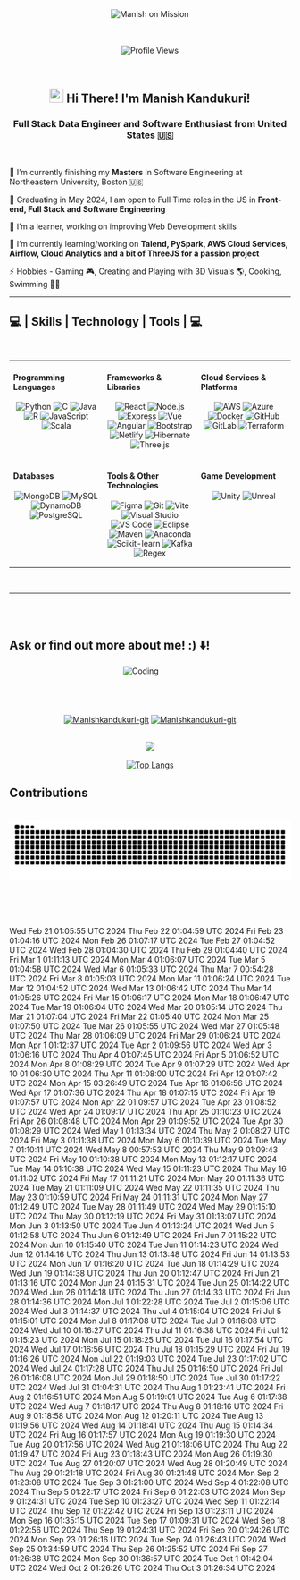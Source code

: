 <div align="center">
    <img src="https://s11.gifyu.com/images/SgqsB.gif" alt="Manish on Mission" width="800" />
</div>
<br></br>
<p align="center">
    <img src="https://komarev.com/ghpvc/?username=Manishkandukuri-git&color=blueviolet&style=plastic&label=PROFILE+VISITS" alt="Profile Views">
</p>
<br>

<h2 align="center">
    <img src="https://raw.githubusercontent.com/MartinHeinz/MartinHeinz/master/wave.gif" height="25px" width="25px"> Hi There! I'm Manish Kandukuri!
</h2>

<h3 align="center">Full Stack Data Engineer and Software Enthusiast from United States 🇺🇸</h3>

<br/>


<div align="left">
 
 🎒 I’m currently finishing my **Masters** in Software Engineering at Northeastern University, Boston 🇺🇸

 🔭 Graduating in May 2024, I am open to Full Time roles in the US in **Front-end, Full Stack and Software Engineering**

 🔭 I’m a learner, working on improving Web Development skills
 

 
 <!-- 💼 I finished my Spring Co-op as a Data Engineer at [@Abiomed, US](https://www.abiomed.com/) 🇺🇸, working primarily with Data Warehouses and creating ETL pipelines along with Front-end development & Automation Testing for a Virtual Voice-based Assistant (ABI) and Medical Insights Application (AXM). Prior to my studies at Norteastern, I worked as a Full Stack Software Developer and Data Engineer at [@Ericsson, India](https://www.ericsson.com/en) 🇮🇳, where I was mainly involved in the development of an Low Code Program Application targetting the Beginner coders customer base helping them turn their ideas into reality with minimal infrastructure with the help of our curated boilerplate suggestions available in multiple environments
 - 🌱 I’m currently learning DataStructures & Algorithms
    
- 🤔 I’m looking for help with Competitive Coding
   
- ⚡ Fun fact: I used to binge watch every night for about 6-7 hours.

 🔦 Check out my Portfolio [here](https://mayurmahantaportfoliowebpage.netlify.app/)**-->
 
 🌱 I’m currently learning/working on **Talend, PySpark, AWS Cloud Services, Airflow, Cloud Analytics and a bit of ThreeJS for a passion project**

 ⚡ Hobbies - Gaming 🎮, Creating and Playing with 3D Visuals 🌎, Cooking, Swimming 🏊🏻
 
 </div>
 <hr/>
 
<h2 align="left">💻 | Skills | Technology | Tools | 💻</h2>
<br/>
<p align="center">
<table>
<tr>
    <td valign="top" width="33%">

#### Programming Languages
<p align="center">
<img height="40" src="https://skillicons.dev/icons?i=python" alt="Python" />
<img height="40" src="https://skillicons.dev/icons?i=c" alt="C" />
<img height="40" src="https://skillicons.dev/icons?i=java" alt="Java" />
<img height="40" src="https://skillicons.dev/icons?i=r" alt="R" />
<img height="40" src="https://skillicons.dev/icons?i=javascript" alt="JavaScript" />
<img height="40" src="https://skillicons.dev/icons?i=scala" alt="Scala" />
</p>
    </td>
    <td valign="top" width="33%">

#### Frameworks & Libraries
<p align="center">
<img height="40" src="https://skillicons.dev/icons?i=react" alt="React" />
<img height="40" src="https://skillicons.dev/icons?i=nodejs" alt="Node.js" />
<img height="40" src="https://skillicons.dev/icons?i=express" alt="Express" />
<img height="40" src="https://skillicons.dev/icons?i=vue" alt="Vue" />
<img height="40" src="https://skillicons.dev/icons?i=angular" alt="Angular" />
<img height="40" src="https://skillicons.dev/icons?i=bootstrap" alt="Bootstrap" />
<img height="40" src="https://skillicons.dev/icons?i=netlify" alt="Netlify" />
<img height="40" src="https://skillicons.dev/icons?i=hibernate" alt="Hibernate" />
<img height="40" src="https://skillicons.dev/icons?i=threejs" alt="Three.js" />
</p>
    </td>
    <td valign="top" width="33%">

#### Cloud Services & Platforms
<p align="center">
<img height="40" src="https://skillicons.dev/icons?i=aws" alt="AWS" />
<img height="40" src="https://skillicons.dev/icons?i=azure" alt="Azure" />
<img height="40" src="https://skillicons.dev/icons?i=docker" alt="Docker" />
<img height="40" src="https://skillicons.dev/icons?i=github" alt="GitHub" />
<img height="40" src="https://skillicons.dev/icons?i=gitlab" alt="GitLab" />
<img height="40" src="https://skillicons.dev/icons?i=terraform" alt="Terraform" />
</p>
    </td>
</tr>
<tr>
    <td valign="top" width="33%">

#### Databases
<p align="center">
<img height="40" src="https://skillicons.dev/icons?i=mongodb" alt="MongoDB" />
<img height="40" src="https://skillicons.dev/icons?i=mysql" alt="MySQL" />
<img height="40" src="https://skillicons.dev/icons?i=dynamodb" alt="DynamoDB" />
<img height="40" src="https://skillicons.dev/icons?i=postgres" alt="PostgreSQL" />
</p>
    </td>
    <td valign="top" width="33%">

#### Tools & Other Technologies
<p align="center">
<img height="40" src="https://skillicons.dev/icons?i=figma" alt="Figma" />
<img height="40" src="https://skillicons.dev/icons?i=git" alt="Git" />
<img height="40" src="https://skillicons.dev/icons?i=vite" alt="Vite" />
<img height="40" src="https://skillicons.dev/icons?i=visualstudio" alt="Visual Studio" />
<img height="40" src="https://skillicons.dev/icons?i=vscode" alt="VS Code" />
<img height="40" src="https://skillicons.dev/icons?i=eclipse" alt="Eclipse" />
<img height="40" src="https://skillicons.dev/icons?i=maven" alt="Maven" />
<img height="40" src="https://skillicons.dev/icons?i=anaconda" alt="Anaconda" />
<img height="40" src="https://skillicons.dev/icons?i=sklearn" alt="Scikit-learn" />
<img height="40" src="https://skillicons.dev/icons?i=kafka" alt="Kafka" />
<img height="40" src="https://skillicons.dev/icons?i=regex" alt="Regex" />
</p>
    </td>
    <td valign="top" width="33%">

#### Game Development
<p align="center">
<img height="40" src="https://skillicons.dev/icons?i=unity" alt="Unity" />
<img height="40" src="https://skillicons.dev/icons?i=unreal" alt="Unreal" />
</p>
    </td>    

</tr>
</table>
</p>


<br/>
<hr/>

<br/>

<br>
 <h2 align="Left">
    Ask or find out more about me! :) ⬇️!
</h2>

<img align="right" alt="Coding" width="300" src="https://cdn.dribbble.com/users/1162077/screenshots/3848914/programmer.gif">

<p align="center">
    <br><br><br><br><br>
<a href="https://www.linkedin.com/in/manishkandukuri/" target="blank"><img align="center" src="https://raw.githubusercontent.com/rahuldkjain/github-profile-readme-generator/master/src/images/icons/Social/linked-in-alt.svg" alt="Manishkandukuri-git" height="30" width="40" /></a>
<a href="https://www.instagram.com/manishk_001m/" target="blank"><img align="center" src="https://raw.githubusercontent.com/rahuldkjain/github-profile-readme-generator/master/src/images/icons/Social/instagram.svg" alt="Manishkandukuri-git" height="30" width="40" /></a>
</p>
<br>
<div align="center"> 
  <a href="mailto:m.maniish1@gmail.com">
    <img src="https://img.shields.io/badge/Gmail-333333?style=for-the-badge&logo=gmail&logoColor=red" />
  </a>
  <!--<a href="https://mayurmahantaportfoliowebpage.netlify.app/" target="_blank">
     <img src="https://img.shields.io/badge/Portfolio-FF5722?style=for-the-badge&logo=todoist&logoColor=white" target="_blank" /> <!-- sqlite, safari, google-chrome are other good icon options 
  </a>-->
</div>

<div align="center">  
</div>  
<div align="center">  

<!--[![Manish's GitHub stats](https://github-readme-stats.vercel.app/api?username=Manishkandukuri-git&show_icons=true&theme=dracula)](https://github.com/Manishkandukuri-git/github-readme-stats)-->

[![Top Langs](https://github-readme-stats.vercel.app/api/top-langs/?username=Manishkandukuri-git&layout=donut-vertical&size_weight=0.5&count_weight=0.5)](https://github.com/Manishkandukuri-git/github-readme-stats)

</div>
<div align="left">
  <h2>Contributions</h2>
  <br>
<picture>
      <source media="(prefers-color-scheme: dark)" srcset="https://raw.githubusercontent.com/Manishkandukuri-git/Manishkandukuri-git/output/github-contribution-grid-snake-dark.svg" />
      <source media="(prefers-color-scheme: light)" srcset="https://raw.githubusercontent.com/Manishkandukuri-git/Manishkandukuri-git/output/github-contribution-grid-snake.svg" />
      <img alt="snake eating my contributions" src="https://raw.githubusercontent.com/Manishkandukuri-git/Manishkandukuri-git/output/github-contribution-grid-snake.svg" />
</picture>

  
  <br/><br/><br/>
</div>



Wed Feb 21 01:05:55 UTC 2024
Thu Feb 22 01:04:59 UTC 2024
Fri Feb 23 01:04:16 UTC 2024
Mon Feb 26 01:07:17 UTC 2024
Tue Feb 27 01:04:52 UTC 2024
Wed Feb 28 01:04:30 UTC 2024
Thu Feb 29 01:04:40 UTC 2024
Fri Mar  1 01:11:13 UTC 2024
Mon Mar  4 01:06:07 UTC 2024
Tue Mar  5 01:04:58 UTC 2024
Wed Mar  6 01:05:33 UTC 2024
Thu Mar  7 00:54:28 UTC 2024
Fri Mar  8 01:05:03 UTC 2024
Mon Mar 11 01:06:24 UTC 2024
Tue Mar 12 01:04:52 UTC 2024
Wed Mar 13 01:06:42 UTC 2024
Thu Mar 14 01:05:26 UTC 2024
Fri Mar 15 01:06:17 UTC 2024
Mon Mar 18 01:06:47 UTC 2024
Tue Mar 19 01:06:04 UTC 2024
Wed Mar 20 01:05:14 UTC 2024
Thu Mar 21 01:07:04 UTC 2024
Fri Mar 22 01:05:40 UTC 2024
Mon Mar 25 01:07:50 UTC 2024
Tue Mar 26 01:05:55 UTC 2024
Wed Mar 27 01:05:48 UTC 2024
Thu Mar 28 01:06:09 UTC 2024
Fri Mar 29 01:06:24 UTC 2024
Mon Apr  1 01:12:37 UTC 2024
Tue Apr  2 01:09:56 UTC 2024
Wed Apr  3 01:06:16 UTC 2024
Thu Apr  4 01:07:45 UTC 2024
Fri Apr  5 01:06:52 UTC 2024
Mon Apr  8 01:08:29 UTC 2024
Tue Apr  9 01:07:29 UTC 2024
Wed Apr 10 01:06:30 UTC 2024
Thu Apr 11 01:08:00 UTC 2024
Fri Apr 12 01:07:42 UTC 2024
Mon Apr 15 03:26:49 UTC 2024
Tue Apr 16 01:06:56 UTC 2024
Wed Apr 17 01:07:36 UTC 2024
Thu Apr 18 01:07:15 UTC 2024
Fri Apr 19 01:07:57 UTC 2024
Mon Apr 22 01:09:57 UTC 2024
Tue Apr 23 01:08:52 UTC 2024
Wed Apr 24 01:09:17 UTC 2024
Thu Apr 25 01:10:23 UTC 2024
Fri Apr 26 01:08:48 UTC 2024
Mon Apr 29 01:09:52 UTC 2024
Tue Apr 30 01:08:29 UTC 2024
Wed May  1 01:13:34 UTC 2024
Thu May  2 01:08:27 UTC 2024
Fri May  3 01:11:38 UTC 2024
Mon May  6 01:10:39 UTC 2024
Tue May  7 01:10:11 UTC 2024
Wed May  8 00:57:53 UTC 2024
Thu May  9 01:09:43 UTC 2024
Fri May 10 01:10:38 UTC 2024
Mon May 13 01:12:17 UTC 2024
Tue May 14 01:10:38 UTC 2024
Wed May 15 01:11:23 UTC 2024
Thu May 16 01:11:02 UTC 2024
Fri May 17 01:11:21 UTC 2024
Mon May 20 01:11:36 UTC 2024
Tue May 21 01:11:09 UTC 2024
Wed May 22 01:11:35 UTC 2024
Thu May 23 01:10:59 UTC 2024
Fri May 24 01:11:31 UTC 2024
Mon May 27 01:12:49 UTC 2024
Tue May 28 01:11:49 UTC 2024
Wed May 29 01:15:10 UTC 2024
Thu May 30 01:12:19 UTC 2024
Fri May 31 01:13:07 UTC 2024
Mon Jun  3 01:13:50 UTC 2024
Tue Jun  4 01:13:24 UTC 2024
Wed Jun  5 01:12:58 UTC 2024
Thu Jun  6 01:12:49 UTC 2024
Fri Jun  7 01:15:22 UTC 2024
Mon Jun 10 01:15:40 UTC 2024
Tue Jun 11 01:14:23 UTC 2024
Wed Jun 12 01:14:16 UTC 2024
Thu Jun 13 01:13:48 UTC 2024
Fri Jun 14 01:13:53 UTC 2024
Mon Jun 17 01:16:20 UTC 2024
Tue Jun 18 01:14:29 UTC 2024
Wed Jun 19 01:14:38 UTC 2024
Thu Jun 20 01:12:47 UTC 2024
Fri Jun 21 01:13:16 UTC 2024
Mon Jun 24 01:15:31 UTC 2024
Tue Jun 25 01:14:22 UTC 2024
Wed Jun 26 01:14:18 UTC 2024
Thu Jun 27 01:14:33 UTC 2024
Fri Jun 28 01:14:36 UTC 2024
Mon Jul  1 01:22:28 UTC 2024
Tue Jul  2 01:15:06 UTC 2024
Wed Jul  3 01:14:37 UTC 2024
Thu Jul  4 01:15:04 UTC 2024
Fri Jul  5 01:15:01 UTC 2024
Mon Jul  8 01:17:08 UTC 2024
Tue Jul  9 01:16:08 UTC 2024
Wed Jul 10 01:16:27 UTC 2024
Thu Jul 11 01:16:38 UTC 2024
Fri Jul 12 01:15:23 UTC 2024
Mon Jul 15 01:18:25 UTC 2024
Tue Jul 16 01:17:54 UTC 2024
Wed Jul 17 01:16:56 UTC 2024
Thu Jul 18 01:15:29 UTC 2024
Fri Jul 19 01:16:26 UTC 2024
Mon Jul 22 01:19:03 UTC 2024
Tue Jul 23 01:17:02 UTC 2024
Wed Jul 24 01:17:28 UTC 2024
Thu Jul 25 01:16:50 UTC 2024
Fri Jul 26 01:16:08 UTC 2024
Mon Jul 29 01:18:50 UTC 2024
Tue Jul 30 01:17:22 UTC 2024
Wed Jul 31 01:04:31 UTC 2024
Thu Aug  1 01:23:41 UTC 2024
Fri Aug  2 01:16:51 UTC 2024
Mon Aug  5 01:19:01 UTC 2024
Tue Aug  6 01:17:38 UTC 2024
Wed Aug  7 01:18:17 UTC 2024
Thu Aug  8 01:18:16 UTC 2024
Fri Aug  9 01:18:58 UTC 2024
Mon Aug 12 01:20:11 UTC 2024
Tue Aug 13 01:19:56 UTC 2024
Wed Aug 14 01:18:41 UTC 2024
Thu Aug 15 01:14:34 UTC 2024
Fri Aug 16 01:17:57 UTC 2024
Mon Aug 19 01:19:30 UTC 2024
Tue Aug 20 01:17:56 UTC 2024
Wed Aug 21 01:18:06 UTC 2024
Thu Aug 22 01:19:47 UTC 2024
Fri Aug 23 01:18:43 UTC 2024
Mon Aug 26 01:19:30 UTC 2024
Tue Aug 27 01:20:07 UTC 2024
Wed Aug 28 01:20:49 UTC 2024
Thu Aug 29 01:21:18 UTC 2024
Fri Aug 30 01:21:48 UTC 2024
Mon Sep  2 01:23:08 UTC 2024
Tue Sep  3 01:21:00 UTC 2024
Wed Sep  4 01:22:08 UTC 2024
Thu Sep  5 01:22:17 UTC 2024
Fri Sep  6 01:22:03 UTC 2024
Mon Sep  9 01:24:31 UTC 2024
Tue Sep 10 01:23:27 UTC 2024
Wed Sep 11 01:22:14 UTC 2024
Thu Sep 12 01:22:42 UTC 2024
Fri Sep 13 01:23:11 UTC 2024
Mon Sep 16 01:35:15 UTC 2024
Tue Sep 17 01:09:31 UTC 2024
Wed Sep 18 01:22:56 UTC 2024
Thu Sep 19 01:24:31 UTC 2024
Fri Sep 20 01:24:26 UTC 2024
Mon Sep 23 01:26:16 UTC 2024
Tue Sep 24 01:26:43 UTC 2024
Wed Sep 25 01:34:59 UTC 2024
Thu Sep 26 01:25:52 UTC 2024
Fri Sep 27 01:26:38 UTC 2024
Mon Sep 30 01:36:57 UTC 2024
Tue Oct  1 01:42:04 UTC 2024
Wed Oct  2 01:26:26 UTC 2024
Thu Oct  3 01:26:34 UTC 2024
